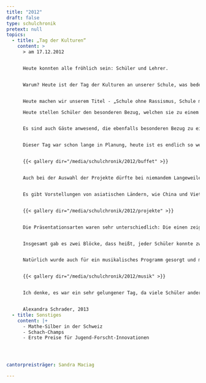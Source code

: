 ```yaml
---
title: "2012"
draft: false
type: schulchronik
pretext: null
topics:
  - title: „Tag der Kulturen“
    content: >
      > am 17.12.2012


      Heute konnten alle fröhlich sein: Schüler und Lehrer.


      Warum? Heute ist der Tag der Kulturen an unserer Schule, was bedeutet, dass wir alle länger schlafen können.


      Heute machen wir unserem Titel - „Schule ohne Rassismus, Schule mit Courage“ - alle Ehre:

      Heute stellen Schüler den besonderen Bezug, welchen sie zu einem Land oder einer Kultur haben, vor.


      Es sind auch Gäste anwesend, die ebenfalls besonderen Bezug zu einer Kultur haben.


      Dieser Tag war schon lange in Planung, heute ist es endlich so weit. Und damit auch niemand hungern muss, hat die ganze Schule ein Buffet zusammengestellt. Jede Klasse hat Essen zu einem bestimmten Land mitgebracht. Das Spektrum war riesig: Von amerikanischen HotDogs, Wraps und Cupcakes bis hin zu schwedischen und polnischen Leckereien.


      {{< gallery dir="/media/schulchronik/2012/buffet" >}}


      Auch bei der Auswahl der Projekte dürfte bei niemandem Langeweile aufkommen.


      Es gibt Vorstellungen von asiatischen Ländern, wie China und Vietnam, eine australische Vorstellung, europäische Veranstaltungen über Spanien, Frankreich und Ungarn bis hin zu amerikanischen Vorstellungen von Ländern wie Brasilien.


      {{< gallery dir="/media/schulchronik/2012/projekte" >}}


      Die Präsentationsarten waren sehr unterschiedlich: Die einen zeigen Filme, die anderen kochen leckeres Essen oder machen eine Powerpoint-Präsentation. Wem eine Kultur besonders gefallen hat, der kann gleich zu der Schüleraustauschorganisation ASF gehen, die an unserer Schule zu Gast war und sich informieren.


      Insgesamt gab es zwei Blöcke, dass heißt, jeder Schüler konnte zwei Veranstaltungen besuchen.


      Natürlich wurde auch für ein musikalisches Programm gesorgt und man hatte die Möglichkeit beim japanischen Origami seine Geschicklichkeit unter Beweis zu stellen.


      {{< gallery dir="/media/schulchronik/2012/musik" >}}


      Ich denke, es war ein sehr gelungener Tag, da viele Schüler andere Kulturen entdeckt haben und sich vielleicht im Nachhinein noch damit beschäftigen. Gegen 13:00 Uhr verließen alle früher als gewöhnlich und mit strahlenden Gesichtern die Schule.


      Alexandra Schrader, 2013
  - title: Sonstiges
    content: |+
      - Mathe-Silber in der Schweiz
      - Schach-Champs
      - Erste Preise für Jugend-Forscht-Innovationen




cantorpreisträger: Sandra Maciag

---
```

